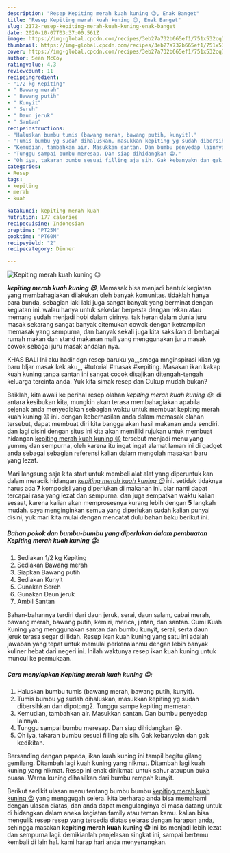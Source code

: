 ```yaml
---
description: "Resep Kepiting merah kuah kuning 😉, Enak Banget"
title: "Resep Kepiting merah kuah kuning 😉, Enak Banget"
slug: 2172-resep-kepiting-merah-kuah-kuning-enak-banget
date: 2020-10-07T03:37:00.561Z
image: https://img-global.cpcdn.com/recipes/3eb27a732b665ef1/751x532cq70/kepiting-merah-kuah-kuning-😉-foto-resep-utama.jpg
thumbnail: https://img-global.cpcdn.com/recipes/3eb27a732b665ef1/751x532cq70/kepiting-merah-kuah-kuning-😉-foto-resep-utama.jpg
cover: https://img-global.cpcdn.com/recipes/3eb27a732b665ef1/751x532cq70/kepiting-merah-kuah-kuning-😉-foto-resep-utama.jpg
author: Sean McCoy
ratingvalue: 4.3
reviewcount: 11
recipeingredient:
- "1/2 kg Kepiting"
- " Bawang merah"
- " Bawang putih"
- " Kunyit"
- " Sereh"
- " Daun jeruk"
- " Santan"
recipeinstructions:
- "Haluskan bumbu tumis (bawang merah, bawang putih, kunyit)."
- "Tumis bumbu yg sudah dihaluskan, masukkan kepiting yg sudah dibersihkan dan dipotong2. Tunggu sampe kepiting memerah."
- "Kemudian, tambahkan air. Masukkan santan. Dan bumbu penyedap lainnya."
- "Tunggu sampai bumbu meresap. Dan siap dihidangkan 😁."
- "Oh iya, takaran bumbu sesuai filling aja sih. Gak kebanyakn dan gak kedikitan."
categories:
- Resep
tags:
- kepiting
- merah
- kuah

katakunci: kepiting merah kuah 
nutrition: 177 calories
recipecuisine: Indonesian
preptime: "PT25M"
cooktime: "PT60M"
recipeyield: "2"
recipecategory: Dinner

---
```



![Kepiting merah kuah kuning 😉](https://img-global.cpcdn.com/recipes/3eb27a732b665ef1/751x532cq70/kepiting-merah-kuah-kuning-😉-foto-resep-utama.jpg)

<b><i>kepiting merah kuah kuning 😉</i></b>, Memasak bisa menjadi bentuk kegiatan yang membahagiakan dilakukan oleh banyak komunitas. tidaklah hanya para bunda, sebagian laki laki juga sangat banyak yang berminat dengan kegiatan ini. walau hanya untuk sekedar berpesta dengan rekan atau memang sudah menjadi hobi dalam dirinya. tak heran dalam dunia juru masak sekarang sangat banyak ditemukan cowok dengan ketrampilan memasak yang sempurna, dan banyak sekali juga kita saksikan di berbagai rumah makan dan stand makanan mall yang menggunakan juru masak cowok sebagai juru masak andalan nya.

KHAS BALI Ini aku hadir dgn resep baruku ya,,,smoga mnginspirasi klian yg baru bljar masak kek aku,,, #tutorial #masak #kepiting. Masakan ikan kakap kuah kuning tanpa santan ini sangat cocok disajikan ditengah-tengah keluarga tercinta anda. Yuk kita simak resep dan Cukup mudah bukan?

Baiklah, kita awali ke perihal resep olahan <i>kepiting merah kuah kuning 😉</i>. di antara kesibukan kita, mungkin akan terasa membahagiakan apabila sejenak anda menyediakan sebagian waktu untuk membuat kepiting merah kuah kuning 😉 ini. dengan keberhasilan anda dalam memasak olahan tersebut, dapat membuat diri kita bangga akan hasil makanan anda sendiri. dan lagi disini dengan situs ini kita akan memiliki rujukan untuk membuat hidangan <u>kepiting merah kuah kuning 😉</u> tersebut menjadi menu yang yummy dan sempurna, oleh karena itu ingat ingat alamat laman ini di gadget anda sebagai sebagian referensi kalian dalam mengolah masakan baru yang lezat.


Mari langsung saja kita start untuk membeli alat alat yang diperuntuk kan dalam meracik hidangan <u><i>kepiting merah kuah kuning 😉</i></u> ini. setidak tidaknya harus ada <b>7</b> komposisi yang diperlukan di makanan ini. biar nanti dapat tercapai rasa yang lezat dan sempurna. dan juga sempatkan waktu kalian sesaat, karena kalian akan memprosesnya kurang lebih dengan <b>5</b> langkah mudah. saya menginginkan semua yang diperlukan sudah kalian punyai disini, yuk mari kita mulai dengan mencatat dulu bahan baku berikut ini.

<!--inarticleads1-->

##### Bahan pokok dan bumbu-bumbu yang diperlukan dalam pembuatan Kepiting merah kuah kuning 😉:

1. Sediakan 1/2 kg Kepiting
1. Sediakan  Bawang merah
1. Siapkan  Bawang putih
1. Sediakan  Kunyit
1. Gunakan  Sereh
1. Gunakan  Daun jeruk
1. Ambil  Santan


Bahan-bahannya terdiri dari daun jeruk, serai, daun salam, cabai merah, bawang merah, bawang putih, kemiri, merica, jintan, dan santan. Cumi Kuah Kuning yang menggunakan santan dan bumbu kunyit, serai, serta daun jeruk terasa segar di lidah. Resep ikan kuah kuning yang satu ini adalah jawaban yang tepat untuk memulai perkenalanmu dengan lebih banyak kuliner hebat dari negeri ini. Inilah waktunya resep ikan kuah kuning untuk muncul ke permukaan. 

<!--inarticleads2-->

##### Cara menyiapkan Kepiting merah kuah kuning 😉:

1. Haluskan bumbu tumis (bawang merah, bawang putih, kunyit).
1. Tumis bumbu yg sudah dihaluskan, masukkan kepiting yg sudah dibersihkan dan dipotong2. Tunggu sampe kepiting memerah.
1. Kemudian, tambahkan air. Masukkan santan. Dan bumbu penyedap lainnya.
1. Tunggu sampai bumbu meresap. Dan siap dihidangkan 😁.
1. Oh iya, takaran bumbu sesuai filling aja sih. Gak kebanyakn dan gak kedikitan.


Bersanding dengan papeda, ikan kuah kuning ini tampil begitu gilang gemilang. Ditambah lagi kuah kuning yang nikmat. Ditambah lagi kuah kuning yang nikmat. Resep ini enak dinikmati untuk sahur ataupun buka puasa. Warna kuning dihasilkan dari bumbu rempah kunyit. 

Berikut sedikit ulasan menu tentang bumbu bumbu <u>kepiting merah kuah kuning 😉</u> yang menggugah selera. kita berharap anda bisa memahami dengan ulasan diatas, dan anda dapat mengulanginya di masa datang untuk di hidangkan dalam aneka kegiatan family atau teman kamu. kalian bisa mengulik resep resep yang tersedia diatas selaras dengan harapan anda, sehingga masakan <b>kepiting merah kuah kuning 😉</b> ini bs menjadi lebih lezat dan sempurna lagi. demikianlah penjelasan singkat ini, sampai bertemu kembali di lain hal. kami harap hari anda menyenangkan.
